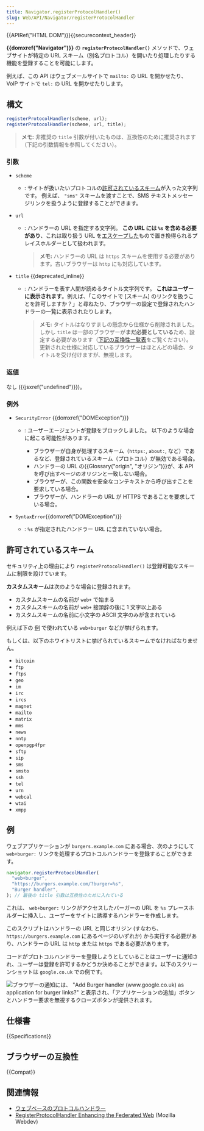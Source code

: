 ```yaml
---
title: Navigator.registerProtocolHandler()
slug: Web/API/Navigator/registerProtocolHandler
---
```


{{APIRef("HTML DOM")}}{{securecontext_header}}

**{{domxref("Navigator")}}** の **`registerProtocolHandler()`** メソッドで、ウェブサイトが特定の URL スキーム（別名プロトコル）を開いたり処理したりする機能を登録することを可能にします。

例えば、この API はウェブメールサイトで `mailto:` の URL を開かせたり、 VoIP サイトで `tel:` の URL を開かせたりします。

## 構文

```js
registerProtocolHandler(scheme, url);
registerProtocolHandler(scheme, url, title);
```

> **メモ:** 非推奨の `title` 引数が付いたものは、互換性のために推奨されます（下記の引数情報を参照してください）。

### 引数

- `scheme`

  - : サイトが扱いたいプロトコルの[許可されているスキーム](#許可されているスキーム)が入った文字列です。
    例えば、 `"sms"` スキームを渡すことで、SMS テキストメッセージリンクを扱うように登録することができます。

- `url`

  - : ハンドラーの URL を指定する文字列。
    **この URL には `%s` を含める必要があり**、これは取り扱う URL を[エスケープした](/ja/docs/Web/JavaScript/Reference/Global_Objects/encodeURIComponent)もので置き換得られるプレイスホルダーとして扱われます。

    > **メモ:** ハンドラーの URL は `https` スキームを使用する必要があります。古いブラウザーは `http` にも対応しています。

- `title` {{deprecated_inline}}

  - : ハンドラーを表す人間が読めるタイトル文字列です。
    **これはユーザーに表示されます**。例えば、「このサイトで [スキーム] のリンクを扱うことを許可しますか？」と尋ねたり、ブラウザーの設定で登録されたハンドラーの一覧に表示されたりします。

    > **メモ:** タイトルはなりすましの懸念から仕様から削除されました。
    > しかし `title` は一部のブラウザーが**まだ必要としている**ため、設定する必要があります（[下記の互換性一覧表](#ブラウザーの互換性)をご覧ください）。
    > 更新された仕様に対応しているブラウザーはほとんどの場合、タイトルを受け付けますが、無視します。

### 返値

なし ({{jsxref("undefined")}})。

### 例外

- `SecurityError` {{domxref("DOMException")}}

  - : ユーザーエージェントが登録をブロックしました。
    以下のような場合に起こる可能性があります。

    - ブラウザーが自身が処理するスキーム（`https:`, `about:`, など）であるなど、登録されているスキーム（プロトコル）が無効である場合。
    - ハンドラーの URL の{{Glossary("origin", "オリジン")}}が、本 API を呼び出すページのオリジンと一致しない場合。
    - ブラウザーが、この関数を安全なコンテキストから呼び出すことを要求している場合。
    - ブラウザーが、ハンドラーの URL が HTTPS であることを要求している場合。

- `SyntaxError`{{domxref("DOMException")}}
  - : `%s` が指定されたハンドラー URL に含まれていない場合。

## 許可されているスキーム

セキュリティ上の理由により `registerProtocolHandler()` は登録可能なスキームに制限を設けています。

**カスタムスキーム**は次のような場合に登録されます。

- カスタムスキームの名前が `web+` で始まる
- カスタムスキームの名前が `web+` 接頭辞の後に 1 文字以上ある
- カスタムスキームの名前に小文字の ASCII 文字のみが含まれている

例えば下の [例](#例) で使われている `web+burger` などが挙げられます。

もしくは、以下のホワイトリストに挙げられているスキームでなければなりません。

- `bitcoin`
- `ftp`
- `ftps`
- `geo`
- `im`
- `irc`
- `ircs`
- `magnet`
- `mailto`
- `matrix`
- `mms`
- `news`
- `nntp`
- `openpgp4fpr`
- `sftp`
- `sip`
- `sms`
- `smsto`
- `ssh`
- `tel`
- `urn`
- `webcal`
- `wtai`
- `xmpp`

<!-- これは https://html.spec.whatwg.org/multipage/system-state.html#safelisted-scheme と同じものです -->

## 例

ウェブアプリケーションが `burgers.example.com` にある場合、次のようにして `web+burger:` リンクを処理するプロトコルハンドラーを登録することができます。

```js
navigator.registerProtocolHandler(
  "web+burger",
  "https://burgers.example.com/?burger=%s",
  "Burger handler",
); // 最後の title 引数は互換性のために入れている
```

これは、 `web+burger:` リンクがアクセスしたバーガーの URL を `%s` プレースホルダーに挿入し、ユーザーをサイトに誘導するハンドラーを作成します。

このスクリプトはハンドラーの URL と同じオリジン (すなわち、 `https://burgers.example.com` にあるページのいずれか) から実行する必要があり、ハンドラーの URL は `http` または `https` である必要があります。

コードがプロトコルハンドラーを登録しようとしていることはユーザーに通知され、ユーザーは登録を許可するかどうか決めることができます。以下のスクリーンショットは `google.co.uk` での例です。

![ブラウザーの通知には、 "Add Burger handler (www.google.co.uk) as application for burger links?" と表示され、「アプリケーションの追加」ボタンとハンドラー要求を無視するクローズボタンが提供されます。](protocolregister.png)

## 仕様書

{{Specifications}}

## ブラウザーの互換性

{{Compat}}

## 関連情報

- [ウェブベースのプロトコルハンドラー](/ja/docs/Web/API/Navigator/registerProtocolHandler/Web-based_protocol_handlers)
- [RegisterProtocolHandler Enhancing the Federated Web](https://blog.mozilla.org/webdev/2010/07/26/registerprotocolhandler-enhancing-the-federated-web/) (Mozilla Webdev)
